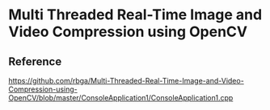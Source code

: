 # Multi Threaded Real-Time Image and Video Compression using OpenCV

## Reference
https://github.com/rbga/Multi-Threaded-Real-Time-Image-and-Video-Compression-using-OpenCV/blob/master/ConsoleApplication1/ConsoleApplication1.cpp 




